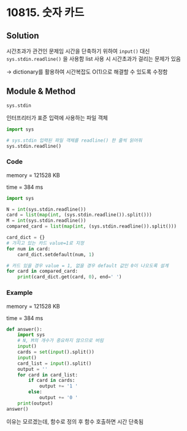 # 10815. 숫자 카드

## Solution

시간초과가 관건인 문제임
시간을 단축하기 위하여 `input()` 대신 `sys.stdin.readline()` 을 사용함
list 사용 시 시간초과가 걸리는 문제가 있음

-> dictionary를 활용하여 시간복잡도 O(1)으로 해결할 수 있도록 수정함

## Module & Method

`sys.stdin`

인터프리터가 표준 입력에 사용하는 파일 객체

```python
import sys

# sys.stdin 입력된 파일 객체를 readline() 한 줄씩 읽어줘
sys.stdin.readline()
```

### Code

memory = 121528 KB

time = 384 ms


```python
import sys

N = int(sys.stdin.readline())
card = list(map(int, (sys.stdin.readline()).split()))
M = int(sys.stdin.readline())
compared_card = list(map(int, (sys.stdin.readline()).split()))

card_dict = {}
# 가지고 있는 카드 value=1로 지정
for num in card:
    card_dict.setdefault(num, 1)

# 카드 있을 경우 value = 1, 없을 경우 default 값인 0이 나오도록 설계
for card in compared_card:
    print(card_dict.get(card, 0), end=' ')
```

### Example

memory = 121528 KB

time = 384 ms

```python
def answer():
    import sys
    # N, M의 개수가 중요하지 않으므로 버림
    input()
    cards = set(input().split())
    input()
    card_list = input().split()
    output = ''
    for card in card_list:
        if card in cards:
            output += '1 '
        else:
            output += '0 '
    print(output)
answer()
```
이유는 모르겠는데, 함수로 정의 후 함수 호출하면 시간 단축됨